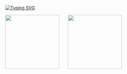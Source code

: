 <a href="https://git.io/typing-svg"><img src="https://readme-typing-svg.herokuapp.com?font=Fira+Code&size=18&pause=1000&color=000000&center=true&vCenter=true&width=420&lines=%F0%9F%94%88Code+is+a+tool%2C+thought+is+the+essence" alt="Typing SVG" /></a>

<div align="">

<img height="170px" src="https://github-readme-stats.vercel.app/api?username=deerlulu" /><span>  </span><img height="170px" src="https://github-readme-stats.vercel.app/api/top-langs/?username=deerlulu&layout=compact&langs_count=8" />

</div>
